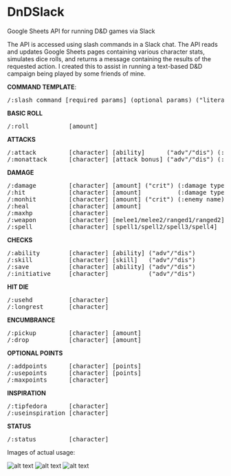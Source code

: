# DnDSlack
Google Sheets API for running D&amp;D games via Slack

The API is accessed using slash commands in a Slack chat. The API reads and updates Google Sheets pages containing various character stats, simulates dice rolls, and returns a message containing the results of the requested action. I created this to assist in running a text-based D&D campaign being played by some friends of mine.

**COMMAND TEMPLATE**: 
<pre>
/:slash command [required params] (optional params) ("literal optional param") (:optional end param)
</pre>

**BASIC ROLL**
<pre>
/:roll           [amount]     
</pre>

**ATTACKS**  
<pre>
/:attack         [character] [ability]      ("adv"/"dis") (:weapon/spell name) ->   character makes attack roll    
/:monattack      [character] [attack bonus] ("adv"/"dis") (:enemy name)        ->   NPC attacks character
</pre>

**DAMAGE** 
<pre>
/:damage         [character] [amount] ("crit") (:damage type)                  ->   character makes damage roll    
/:hit            [character] [amount]          (:damage type)                  ->   character takes damage
/:monhit         [character] [amount] ("crit") (:enemy name)                   ->   NPC attacks character
/:heal           [character] [amount]                                          ->   character gains hp    
/:maxhp          [character]                                                   ->   restore character to max hp    
/:weapon         [character] [melee1/melee2/ranged1/ranged2] ("crit")          ->   character deals damage with weapon     
/:spell          [character] [spell1/spell2/spell3/spell4]   ("crit")          ->   character deals damage with spell    
</pre>

**CHECKS** 
<pre>
/:ability        [character] [ability] ("adv"/"dis")                           ->   character makes an ability check    
/:skill          [character] [skill]   ("adv"/"dis")                           ->   character makes skill check    
/:save           [character] [ability] ("adv"/"dis")                           ->   character makes saving throw    
/:initiative     [character]           ("adv"/"dis")                           ->   character rolls for initiative    
</pre>

**HIT DIE** 
<pre>
/:usehd          [character]                                                   ->   character uses a hit die      
/:longrest       [character]                                                   ->   character takes a long rest    
</pre>

**ENCUMBRANCE** 
<pre>
/:pickup         [character] [amount]                                          ->   character picks up weight    
/:drop           [character] [amount]                                          ->   character drops weight    
</pre>

**OPTIONAL POINTS** 
<pre>
/:addpoints      [character] [points]                                          ->   add points to character's optional stat pool    
/:usepoints      [character] [points]                                          ->   subtract points from character's optional stat pool    
/:maxpoints      [character]                                                   ->   restore character's optional stat pool to max   
</pre>

**INSPIRATION** 
<pre>
/:tipfedora      [character]                                                   ->   DM awards character an inspiration point    
/:useinspiration [character]                                                   ->   character uses an inspiration point    
</pre>

**STATUS**
<pre>
/:status         [character]                                                   ->   check character's status   
</pre>
                                                                                                                                                                   
Images of actual usage:

![alt text](https://i.ibb.co/2NNLV8W/image0-2.png)
![alt text](https://i.ibb.co/9G8rz40/image0-3.png)
![alt text](https://i.ibb.co/z27NhZ4/image1-2.png)

